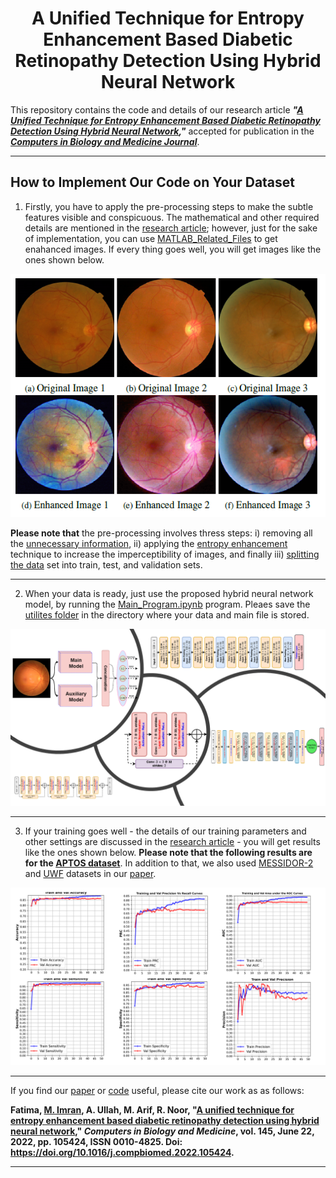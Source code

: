 <h1 align="center" >
    A Unified Technique for Entropy Enhancement Based Diabetic Retinopathy Detection Using Hybrid Neural Network
</h1>

This repository contains the code and details of our research article **_"[A Unified Technique for Entropy Enhancement Based Diabetic Retinopathy Detection Using Hybrid Neural Network](https://authors.elsevier.com/a/1ep0-2OYd01Br),"_** accepted for publication in the **_[Computers in Biology and Medicine Journal](https://www.journals.elsevier.com/computers-in-biology-and-medicine)_**.

<hr/>

## How to Implement Our Code on Your Dataset
1. Firstly, you have to apply the pre-processing steps to make the subtle features visible and conspicuous. The mathematical and other required details are mentioned in the [research article](https://authors.elsevier.com/a/1ep0-2OYd01Br); however, just for the sake of implementation, you can use [MATLAB_Related_Files](https://github.com/ImranNust/DiabeticRetinoPathyDetection/tree/main/MATLAB_Related_Files) to get enahanced images. If every thing goes well, you will get images like the ones shown below.

<p align="center">
  <img src="https://github.com/ImranNust/DiabeticRetinoPathyDetection/blob/main/MATLAB_Related_Files/origina_highlighted.png" />
</p>


**Please note that** the pre-processing involves thress steps: i) removing all the [unnecessary information](https://github.com/ImranNust/DiabeticRetinoPathyDetection/tree/main/MATLAB_Related_Files/UnnecessayDetailRemoval), ii) applying the [entropy enhancement](https://github.com/ImranNust/DiabeticRetinoPathyDetection/tree/main/MATLAB_Related_Files/Entropy_Enhancemnet) technique to increase the imperceptibility of images, and finally iii) [splitting the data](https://github.com/ImranNust/DiabeticRetinoPathyDetection/tree/main/MATLAB_Related_Files/Test_Val_Train_Split) set into train, test, and validation sets.

<hr/>

2. When your data is ready, just use the proposed hybrid neural network model, by running the [Main_Program.ipynb](https://github.com/ImranNust/DiabeticRetinoPathyDetection/blob/main/Main_Program_For_Training_and_Testing.ipynb) program. Pleaes save the [utilites folder](https://github.com/ImranNust/DiabeticRetinoPathyDetection/tree/main/utilities) in the directory where your data and main file is stored. 


<p align="center">
  <img src="https://github.com/ImranNust/DiabeticRetinoPathyDetection/blob/main/model_synopsis.png" />
</p>

<hr/>

3. If your training goes well - the details of our training parameters and other settings are discussed in the [research article](https://authors.elsevier.com/a/1ep0-2OYd01Br) - you will get results like the ones shown below. **Please note that the following results are for the [APTOS dataset](https://www.kaggle.com/c/aptos2019-blindness-detection)**. In addition to that, we also used [MESSIDOR-2](https://www.adcis.net/en/third-party/messidor2/) and [UWF](https://www.nature.com/articles/s41598-021-81539-3) datasets in our [paper](https://authors.elsevier.com/a/1ep0-2OYd01Br). 

<p align="center">
  <img src="https://github.com/ImranNust/DiabeticRetinoPathyDetection/blob/main/results.png" />
</p>

<hr/>

If you find our [paper](https://authors.elsevier.com/a/1ep0-2OYd01Br) or [code](https://github.com/ImranNust/DiabeticRetinoPathyDetection) useful, please cite our work as as follows:

**Fatima, [M. Imran](https://github.com/ImranNust), A. Ullah, M. Arif, R. Noor, "[A unified technique for entropy enhancement based diabetic retinopathy detection using hybrid neural network](https://authors.elsevier.com/a/1ep0-2OYd01Br)," _Computers in Biology and Medicine_, vol. 145, June 22, 2022, pp. 105424, ISSN 0010-4825. Doi: https://doi.org/10.1016/j.compbiomed.2022.105424.**

<hr/>
